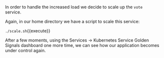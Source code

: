 In order to handle the increased load we decide to scale up the `vote` service.

Again, in our home directory we have a script to scale this service:

`./scale.sh`{{execute}}

After a few moments, using the Services -> Kubernetes Service Golden Signals dashboard one more time, we can see how our application becomes under control again.